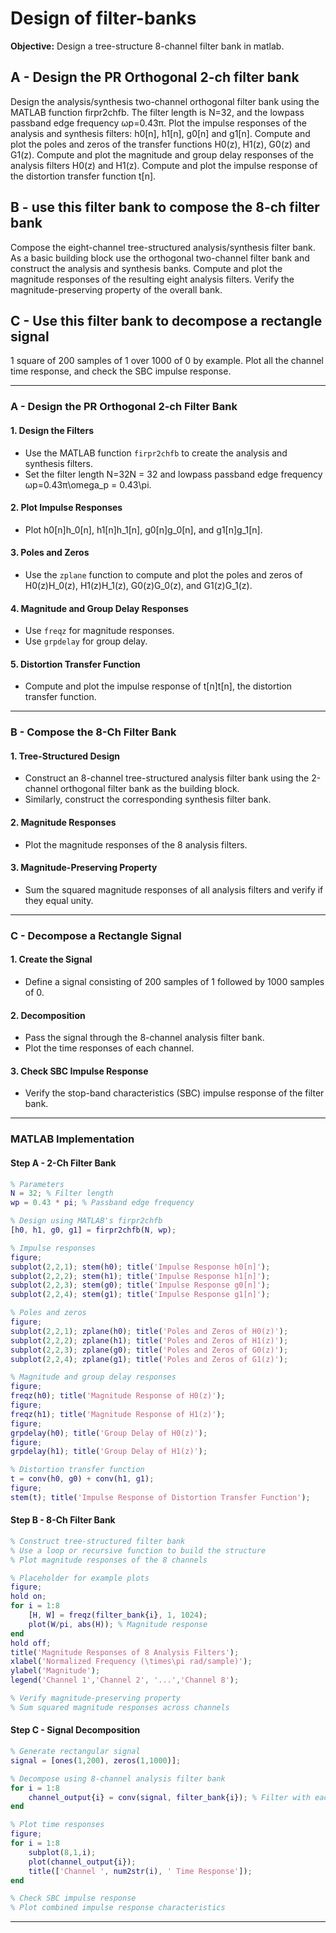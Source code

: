 # Design of filter-banks  
**Objective:** Design a tree-structure 8-channel filter bank in matlab.  
  
## A - Design the PR Orthogonal 2-ch filter bank  
  
Design the analysis/synthesis two-channel orthogonal filter bank using the MATLAB function firpr2chfb. The filter length is N=32, and the lowpass passband edge frequency ωp=0.43π. Plot the impulse responses of the analysis and synthesis filters: h0[n], h1[n], g0[n] and g1[n]. Compute and plot the poles and zeros of the transfer functions H0(z), H1(z), G0(z) and G1(z). Compute and plot the magnitude and group delay responses of the analysis filters H0(z) and H1(z). Compute and plot the impulse response of the distortion transfer function t[n].  
  
## B - use this filter bank to compose the 8-ch filter bank  
  
Compose the eight-channel tree-structured analysis/synthesis filter bank. As a basic building block use the orthogonal two-channel filter bank and construct the analysis and synthesis banks. Compute and plot the magnitude responses of the resulting eight analysis filters. Verify the magnitude-preserving property of the overall bank.  
  
## C - Use this filter bank to decompose a rectangle signal  
  
1 square of 200 samples of 1 over 1000 of 0 by example. Plot all the channel time response, and check the SBC impulse response.

---

### **A - Design the PR Orthogonal 2-ch Filter Bank**

#### 1. **Design the Filters**

- Use the MATLAB function `firpr2chfb` to create the analysis and synthesis filters.
- Set the filter length N=32N = 32 and lowpass passband edge frequency ωp=0.43π\omega_p = 0.43\pi.

#### 2. **Plot Impulse Responses**

- Plot h0[n]h_0[n], h1[n]h_1[n], g0[n]g_0[n], and g1[n]g_1[n].

#### 3. **Poles and Zeros**

- Use the `zplane` function to compute and plot the poles and zeros of H0(z)H_0(z), H1(z)H_1(z), G0(z)G_0(z), and G1(z)G_1(z).

#### 4. **Magnitude and Group Delay Responses**

- Use `freqz` for magnitude responses.
- Use `grpdelay` for group delay.

#### 5. **Distortion Transfer Function**

- Compute and plot the impulse response of t[n]t[n], the distortion transfer function.

---

### **B - Compose the 8-Ch Filter Bank**

#### 1. **Tree-Structured Design**

- Construct an 8-channel tree-structured analysis filter bank using the 2-channel orthogonal filter bank as the building block.
- Similarly, construct the corresponding synthesis filter bank.

#### 2. **Magnitude Responses**

- Plot the magnitude responses of the 8 analysis filters.

#### 3. **Magnitude-Preserving Property**

- Sum the squared magnitude responses of all analysis filters and verify if they equal unity.

---

### **C - Decompose a Rectangle Signal**

#### 1. **Create the Signal**

- Define a signal consisting of 200 samples of 1 followed by 1000 samples of 0.

#### 2. **Decomposition**

- Pass the signal through the 8-channel analysis filter bank.
- Plot the time responses of each channel.

#### 3. **Check SBC Impulse Response**

- Verify the stop-band characteristics (SBC) impulse response of the filter bank.

---

### **MATLAB Implementation**

#### **Step A - 2-Ch Filter Bank**

```matlab
% Parameters
N = 32; % Filter length
wp = 0.43 * pi; % Passband edge frequency

% Design using MATLAB's firpr2chfb
[h0, h1, g0, g1] = firpr2chfb(N, wp);

% Impulse responses
figure;
subplot(2,2,1); stem(h0); title('Impulse Response h0[n]');
subplot(2,2,2); stem(h1); title('Impulse Response h1[n]');
subplot(2,2,3); stem(g0); title('Impulse Response g0[n]');
subplot(2,2,4); stem(g1); title('Impulse Response g1[n]');

% Poles and zeros
figure;
subplot(2,2,1); zplane(h0); title('Poles and Zeros of H0(z)');
subplot(2,2,2); zplane(h1); title('Poles and Zeros of H1(z)');
subplot(2,2,3); zplane(g0); title('Poles and Zeros of G0(z)');
subplot(2,2,4); zplane(g1); title('Poles and Zeros of G1(z)');

% Magnitude and group delay responses
figure;
freqz(h0); title('Magnitude Response of H0(z)');
figure;
freqz(h1); title('Magnitude Response of H1(z)');
figure;
grpdelay(h0); title('Group Delay of H0(z)');
figure;
grpdelay(h1); title('Group Delay of H1(z)');

% Distortion transfer function
t = conv(h0, g0) + conv(h1, g1);
figure;
stem(t); title('Impulse Response of Distortion Transfer Function');
```

#### **Step B - 8-Ch Filter Bank**

```matlab
% Construct tree-structured filter bank
% Use a loop or recursive function to build the structure
% Plot magnitude responses of the 8 channels

% Placeholder for example plots
figure;
hold on;
for i = 1:8
    [H, W] = freqz(filter_bank{i}, 1, 1024);
    plot(W/pi, abs(H)); % Magnitude response
end
hold off;
title('Magnitude Responses of 8 Analysis Filters');
xlabel('Normalized Frequency (\times\pi rad/sample)');
ylabel('Magnitude');
legend('Channel 1','Channel 2', '...','Channel 8');

% Verify magnitude-preserving property
% Sum squared magnitude responses across channels
```

#### **Step C - Signal Decomposition**

```matlab
% Generate rectangular signal
signal = [ones(1,200), zeros(1,1000)];

% Decompose using 8-channel analysis filter bank
for i = 1:8
    channel_output{i} = conv(signal, filter_bank{i}); % Filter with each channel
end

% Plot time responses
figure;
for i = 1:8
    subplot(8,1,i);
    plot(channel_output{i});
    title(['Channel ', num2str(i), ' Time Response']);
end

% Check SBC impulse response
% Plot combined impulse response characteristics
```

---

